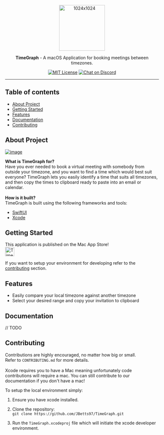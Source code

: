<div align="center">
  <a><a href="https://ibb.co/vVZW025"><img src="https://i.ibb.co/PFwyqBp/1024x1024.png" height="150" alt="1024x1024" border="0"></a></a>
  <br/>
  <p><strong>TimeGraph</strong> - A macOS Application for booking meetings between timezones.</p>

  [![MIT License](https://img.shields.io/badge/license-MIT-green)]()
  [![Chat on Discord](https://img.shields.io/badge/chat-discord-green?logo=discord)](https://discord.gg/XM2Pj3J2CS)

</div>

---

## Table of contents

- [About Project](#about-project)
- [Getting Started](#getting-started)
- [Features](#features)
- [Documentation](#documentation)
- [Contributing](#contributing)

## About Project
<a href="https://ibb.co/0YpcL6V"><img src="https://i.ibb.co/nQqbyY8/image.png" alt="image" border="0"></a> <br>

**What is TimeGraph for?** <br>
Have you ever needed to book a virtual meeting with somebody from outside your timezone, and you want to find a time which would best suit everyone? TimeGraph lets you easily identify a time that suits all timezones, and then copy the times to clipboard ready to paste into an email or calendar. <br> <br>
**How is it built?** <br>
TimeGraph is built using the following frameworks and tools:
- [SwiftUI](https://developer.apple.com/xcode/swiftui/)
- [Xcode](https://developer.apple.com/xcode/)

## Getting Started
This application is published on the Mac App Store! <br>
<a href="https://apps.apple.com/gb/app/timegraph/id1538325476?mt=12"><img src="https://www.logolynx.com/images/logolynx/54/54dab276fdf25d4b00773a99a304cf4d.png" alt="TimeGraph logo" height="30"></a>

If you want to setup your environment for developing refer to the [contributing](#contributing) section.

## Features
- Easily compare your local timezone against another timezone
- Select your desired range and copy your invitation to clipboard 

## Documentation
// TODO

## Contributing
Contributions are highly encouraged, no matter how big or small. <br>
Refer to `CONTRIBUTING.md` for more details. <br> <br>
Xcode requires you to have a Mac meaning unfortunately code contributions will require a mac. You can still contribute to our documentation if you don't have a mac! <br>

To setup the local environment simply:
1. Ensure you have xcode installed. <br>

2. Clone the repository: <br>
`git clone https://github.com/JBetts97/TimeGraph.git`

3. Run the `TimeGraph.xcodeproj` file which will initiate the xcode developer environment. 
